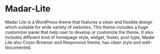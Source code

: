 # Madar-Lite
Madar Lite is a WordPress theme that features a clean and flexible design which suitable for wide variety of websites, This theme includes a huge customizer panel that help user to develop or customize the theme. It also includes different kind of homepage style, widget, footer, post type, Madar Lite also Cross-Browser and Responsive theme, has clean style and well-documented.
